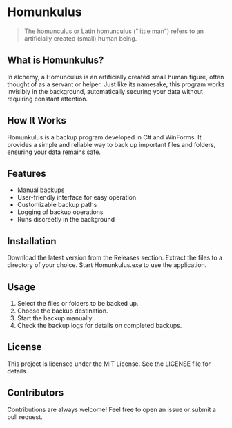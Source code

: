 # Homunkulus

>The homunculus or Latin homunculus ("little man") refers to an artificially created (small) human being.

## What is Homunkulus?
In alchemy, a Homunculus is an artificially created small human figure, often thought of as a servant or helper. Just like its namesake, this program works invisibly in the background, automatically securing your data without requiring constant attention.

## How It Works
Homunkulus is a backup program developed in C# and WinForms. It provides a simple and reliable way to back up important files and folders, ensuring your data remains safe.

## Features
- Manual backups
- User-friendly interface for easy operation
- Customizable backup paths
- Logging of backup operations
- Runs discreetly in the background

## Installation
Download the latest version from the Releases section. Extract the files to a directory of your choice. 
Start Homunkulus.exe to use the application.

## Usage

1. Select the files or folders to be backed up.
2. Choose the backup destination.
3. Start the backup manually .
4. Check the backup logs for details on completed backups.

## License
This project is licensed under the MIT License. See the LICENSE file for details.

## Contributors
Contributions are always welcome! Feel free to open an issue or submit a pull request.
